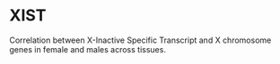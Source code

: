 # XIST

Correlation between X-Inactive Specific Transcript and X chromosome genes in female and males across tissues.
